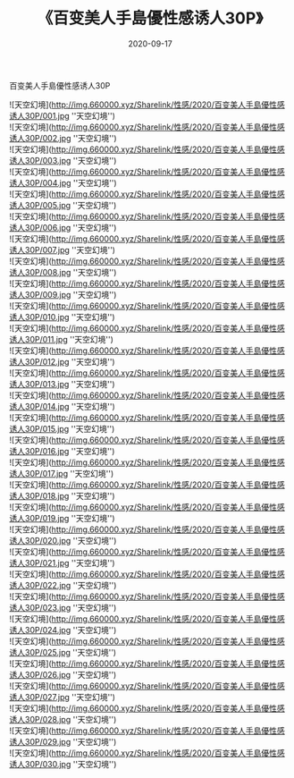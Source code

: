 ﻿---
layout: post
title:  《百变美人手島優性感诱人30P》
date:   2020-09-17
img: http://img.660000.xyz/Sharelink/性感/2020/百变美人手島優性感诱人30P/000.jpg
categories: [美女, 性感, 泳衣]
---

百变美人手島優性感诱人30P



![天空幻境](http://img.660000.xyz/Sharelink/性感/2020/百变美人手島優性感诱人30P/001.jpg ''天空幻境'') <br>
![天空幻境](http://img.660000.xyz/Sharelink/性感/2020/百变美人手島優性感诱人30P/002.jpg ''天空幻境'') <br>
![天空幻境](http://img.660000.xyz/Sharelink/性感/2020/百变美人手島優性感诱人30P/003.jpg ''天空幻境'') <br>
![天空幻境](http://img.660000.xyz/Sharelink/性感/2020/百变美人手島優性感诱人30P/004.jpg ''天空幻境'') <br>
![天空幻境](http://img.660000.xyz/Sharelink/性感/2020/百变美人手島優性感诱人30P/005.jpg ''天空幻境'') <br>
![天空幻境](http://img.660000.xyz/Sharelink/性感/2020/百变美人手島優性感诱人30P/006.jpg ''天空幻境'') <br>
![天空幻境](http://img.660000.xyz/Sharelink/性感/2020/百变美人手島優性感诱人30P/007.jpg ''天空幻境'') <br>
![天空幻境](http://img.660000.xyz/Sharelink/性感/2020/百变美人手島優性感诱人30P/008.jpg ''天空幻境'') <br>
![天空幻境](http://img.660000.xyz/Sharelink/性感/2020/百变美人手島優性感诱人30P/009.jpg ''天空幻境'') <br>
![天空幻境](http://img.660000.xyz/Sharelink/性感/2020/百变美人手島優性感诱人30P/010.jpg ''天空幻境'') <br>
![天空幻境](http://img.660000.xyz/Sharelink/性感/2020/百变美人手島優性感诱人30P/011.jpg ''天空幻境'') <br>
![天空幻境](http://img.660000.xyz/Sharelink/性感/2020/百变美人手島優性感诱人30P/012.jpg ''天空幻境'') <br>
![天空幻境](http://img.660000.xyz/Sharelink/性感/2020/百变美人手島優性感诱人30P/013.jpg ''天空幻境'') <br>
![天空幻境](http://img.660000.xyz/Sharelink/性感/2020/百变美人手島優性感诱人30P/014.jpg ''天空幻境'') <br>
![天空幻境](http://img.660000.xyz/Sharelink/性感/2020/百变美人手島優性感诱人30P/015.jpg ''天空幻境'') <br>
![天空幻境](http://img.660000.xyz/Sharelink/性感/2020/百变美人手島優性感诱人30P/016.jpg ''天空幻境'') <br>
![天空幻境](http://img.660000.xyz/Sharelink/性感/2020/百变美人手島優性感诱人30P/017.jpg ''天空幻境'') <br>
![天空幻境](http://img.660000.xyz/Sharelink/性感/2020/百变美人手島優性感诱人30P/018.jpg ''天空幻境'') <br>
![天空幻境](http://img.660000.xyz/Sharelink/性感/2020/百变美人手島優性感诱人30P/019.jpg ''天空幻境'') <br>
![天空幻境](http://img.660000.xyz/Sharelink/性感/2020/百变美人手島優性感诱人30P/020.jpg ''天空幻境'') <br>
![天空幻境](http://img.660000.xyz/Sharelink/性感/2020/百变美人手島優性感诱人30P/021.jpg ''天空幻境'') <br>
![天空幻境](http://img.660000.xyz/Sharelink/性感/2020/百变美人手島優性感诱人30P/022.jpg ''天空幻境'') <br>
![天空幻境](http://img.660000.xyz/Sharelink/性感/2020/百变美人手島優性感诱人30P/023.jpg ''天空幻境'') <br>
![天空幻境](http://img.660000.xyz/Sharelink/性感/2020/百变美人手島優性感诱人30P/024.jpg ''天空幻境'') <br>
![天空幻境](http://img.660000.xyz/Sharelink/性感/2020/百变美人手島優性感诱人30P/025.jpg ''天空幻境'') <br>
![天空幻境](http://img.660000.xyz/Sharelink/性感/2020/百变美人手島優性感诱人30P/026.jpg ''天空幻境'') <br>
![天空幻境](http://img.660000.xyz/Sharelink/性感/2020/百变美人手島優性感诱人30P/027.jpg ''天空幻境'') <br>
![天空幻境](http://img.660000.xyz/Sharelink/性感/2020/百变美人手島優性感诱人30P/028.jpg ''天空幻境'') <br>
![天空幻境](http://img.660000.xyz/Sharelink/性感/2020/百变美人手島優性感诱人30P/029.jpg ''天空幻境'') <br>
![天空幻境](http://img.660000.xyz/Sharelink/性感/2020/百变美人手島優性感诱人30P/030.jpg ''天空幻境'') <br>